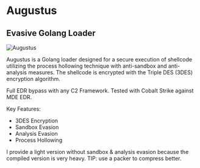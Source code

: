 # Augustus
## Evasive Golang Loader



![Augustus](https://github.com/TunnelGRE/Augustus/assets/130594453/03a6a258-279a-4364-ab2f-a0dee061f4eb)



Augustus is a Golang loader designed for a secure execution of shellcode utilizing the process hollowing technique with anti-sandbox and anti-analysis measures. 
The shellcode is encrypted with the Triple DES (3DES) encryption algorithm.

Full EDR bypass with any C2 Framework. Tested with Cobalt Strike against MDE EDR.


Key Features:
- 3DES Encryption
- Sandbox Evasion
- Analysis Evasion
- Process Hollowing



I provide a light version without sandbox & analysis evasion because the compiled version is very heavy. TIP: use a packer to compress better.
